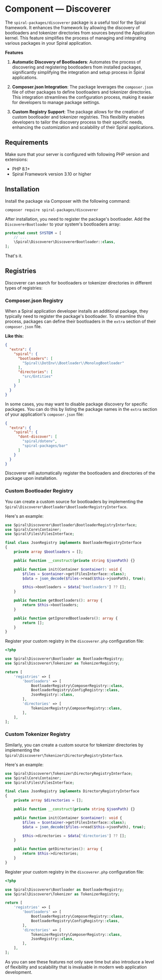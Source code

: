 # Component — Discoverer

The `spiral-packages/discoverer` package is a useful tool for the Spiral framework. It enhances the framework by
allowing the discovery of bootloaders and tokenizer directories from sources beyond the Application kernel. This feature
simplifies the process of managing and integrating various packages in your Spiral application.

**Features**

1. **Automatic Discovery of Bootloaders**: Automates the process of discovering and registering bootloaders from
   installed packages, significantly simplifying the integration and setup process in Spiral applications.

2. **Composer.json Integration**: The package leverages the `composer.json` file of other packages to define bootloaders
   and tokenizer directories. This integration streamlines the configuration process, making it easier for developers to
   manage package settings.

3. **Custom Registry Support**: The package allows for the creation of custom bootloader and tokenizer registries. This
   flexibility enables developers to tailor the discovery process to their specific needs, enhancing the customization
   and scalability of their Spiral applications.

## Requirements

Make sure that your server is configured with following PHP version and extensions:

- PHP 8.1+
- Spiral Framework version 3.10 or higher

## Installation

Install the package via Composer with the following command:

```terminal
composer require spiral-packages/discoverer
```

After installation, you need to register the package's bootloader. Add the `DiscovererBootloader` to your system's bootloaders array:

```php app/src/Application/Kernel.php
protected const SYSTEM = [
    // ...
    \Spiral\Discoverer\DiscovererBootloader::class,
];
```

That's it.

## Registries

Discoverer can search for bootloaders or tokenizer directories in different types of registries:

### Composer.json Registry

When a Spiral application developer installs an additional package, they typically need to register the package's bootloader. To streamline this process, packages can define their bootloaders in the `extra` section of their `composer.json` file.

**Like this:**

```json vendor/spiral/dotenv/composer.json
{
  "extra": {
    "spiral": {
      "bootloaders": [
        "Spiral\\DotEnv\\Bootloader\\MonologBootloader"
      ],
      "directories": [
        "src/Entities"
      ]
    }
  }
}
```

In some cases, you may want to disable package discovery for specific packages. You can do this by listing the package names in the `extra` section of your application's `composer.json` file:

```json composer.json
{
  "extra": {
    "spiral": {
      "dont-discover": [
        "spiral/dotenv",
        "spiral-packages/bar"
      ]
    }
  }
}
```

Discoverer will automatically register the bootloaders and directories of the package upon installation.

### Custom Bootloader Registry

You can create a custom source for bootloaders by implementing the `Spiral\Discoverer\Bootloader\BootloaderRegistryInterface`.

Here's an example:

```php
use Spiral\Discoverer\Bootloader\BootloaderRegistryInterface;
use Spiral\Core\Container;
use Spiral\Files\FilesInterface;

final class JsonRegistry implements BootloaderRegistryInterface
{
    private array $bootloaders = [];

    public function __construct(private string $jsonPath) {}

    public function init(Container $container): void {
        $files = $container->get(FilesInterface::class);
        $data = json_decode($files->read($this->jsonPath), true);

        $this->bootloaders = $data['bootloaders'] ?? [];
    }

    public function getBootloaders(): array {
        return $this->bootloaders;
    }

    public function getIgnoredBootloaders(): array {
        return [];
    }
}
```

Register your custom registry in the `discoverer.php` configuration file:

```php app/config/discoverer.php
<?php

use Spiral\Discoverer\Bootloader as BootloaderRegistry;
use Spiral\Discoverer\Tokenizer as TokenizerRegistry;

return [
    'registries' => [
        'bootloaders' => [
            BootloaderRegistry\ComposerRegistry::class,
            BootloaderRegistry\ConfigRegistry::class,
            JsonRegistry::class,
        ],
        'directories' => [
            TokenizerRegistry\ComposerRegistry::class,
        ],
    ],
];
```

### Custom Tokenizer Registry

Similarly, you can create a custom source for tokenizer directories by implementing the `Spiral\Discoverer\Tokenizer\DirectoryRegistryInterface`.

Here's an example:

```php
use Spiral\Discoverer\Tokenizer\DirectoryRegistryInterface;
use Spiral\Core\Container;
use Spiral\Files\FilesInterface;

final class JsonRegistry implements DirectoryRegistryInterface
{
    private array $directories = [];

    public function __construct(private string $jsonPath) {}

    public function init(Container $container): void {
        $files = $container->get(FilesInterface::class);
        $data = json_decode($files->read($this->jsonPath), true);

        $this->directories = $data['directories'] ?? [];
    }

    public function getDirectories(): array {
        return $this->directories;
    }
}
```

Register your custom registry in the `discoverer.php` configuration file:

```php app/config/discoverer.php
<?php

use Spiral\Discoverer\Bootloader as BootloaderRegistry;
use Spiral\Discoverer\Tokenizer as TokenizerRegistry;

return [
    'registries' => [
        'bootloaders' => [
            BootloaderRegistry\ComposerRegistry::class,
            BootloaderRegistry\ConfigRegistry::class,
        ],
        'directories' => [
            TokenizerRegistry\ComposerRegistry::class,
            JsonRegistry::class,
        ],
    ],
];
```

As you can see these features not only save time but also introduce a level of flexibility and scalability that is invaluable in modern web application development.